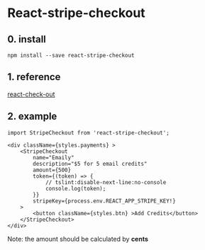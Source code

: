# React-stripe-checkout

## 0. install

`npm install --save react-stripe-checkout`

## 1. reference

[react-check-out](https://github.com/azmenak/react-stripe-checkout)

## 2. example

```tsx
import StripeCheckout from 'react-stripe-checkout';

<div className={styles.payments} >
    <StripeCheckout
        name="Emaily"
        description="$5 for 5 email credits"
        amount={500}
        token={(token) => {
            // tslint:disable-next-line:no-console
            console.log(token);
        }}
        stripeKey={process.env.REACT_APP_STRIPE_KEY!}
    >
        <button className={styles.btn} >Add Credits</button>
    </StripeCheckout>
</div>
```

Note: the amount should be calculated by **cents**